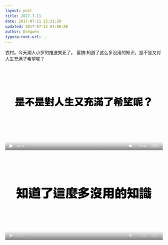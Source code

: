 ```yaml
---
layout: post
title: 2017.7.11
date: 2017-07-11 22:21:29
updated: 2017-07-12 01:08:56
author: Dongwen
typora-root-url: ..
---
```




农村。今天潮人小罗的推送笑死了。
嚣搞:知道了这么多没用的知识，是不是又对人生充满了希望呢？  ![](/img/in-post/p43939548.jpg)
![](/img/in-post/p43939547.jpg)
